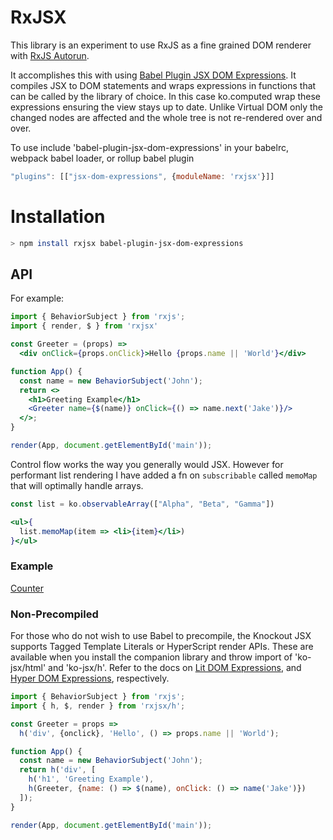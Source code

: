 # RxJSX

This library is an experiment to use RxJS as a fine grained DOM renderer with [RxJS Autorun](https://github.com/kosich/rxjs-autorun).

It accomplishes this with using [Babel Plugin JSX DOM Expressions](https://github.com/ryansolid/babel-plugin-jsx-dom-expressions). It compiles JSX to DOM statements and wraps expressions in functions that can be called by the library of choice. In this case ko.computed wrap these expressions ensuring the view stays up to date. Unlike Virtual DOM only the changed nodes are affected and the whole tree is not re-rendered over and over.

To use include 'babel-plugin-jsx-dom-expressions' in your babelrc, webpack babel loader, or rollup babel plugin

```js
"plugins": [["jsx-dom-expressions", {moduleName: 'rxjsx'}]]
```

# Installation
```sh
> npm install rxjsx babel-plugin-jsx-dom-expressions
```

## API


For example:

```jsx
import { BehaviorSubject } from 'rxjs';
import { render, $ } from 'rxjsx'

const Greeter = (props) =>
  <div onClick={props.onClick}>Hello {props.name || 'World'}</div>

function App() {
  const name = new BehaviorSubject('John');
  return <>
    <h1>Greeting Example</h1>
    <Greeter name={$(name)} onClick={() => name.next('Jake')}/>
  </>;
}

render(App, document.getElementById('main'));
```

Control flow works the way you generally would JSX. However for performant list rendering I have added a fn on `subscribable` called `memoMap` that will optimally handle arrays.

```jsx
const list = ko.observableArray(["Alpha", "Beta", "Gamma"])

<ul>{
  list.memoMap(item => <li>{item}</li>)
}</ul>
```
### Example
[Counter](https://codesandbox.io/s/knockout-jsx-counter-dqtc2)

### Non-Precompiled

For those who do not wish to use Babel to precompile, the Knockout JSX supports Tagged Template Literals or HyperScript render APIs. These are available when you install the companion library and throw import of 'ko-jsx/html' and 'ko-jsx/h'. Refer to the docs on [Lit DOM Expressions](https://github.com/ryansolid/lit-dom-expressions), and [Hyper DOM Expressions](https://github.com/ryansolid/hyper-dom-expressions), respectively.

```js
import { BehaviorSubject } from 'rxjs';
import { h, $, render } from 'rxjsx/h';

const Greeter = props =>
  h('div', {onclick}, 'Hello', () => props.name || 'World');

function App() {
  const name = new BehaviorSubject('John');
  return h('div', [
    h('h1', 'Greeting Example'),
    h(Greeter, {name: () => $(name), onClick: () => name('Jake')})
  ]);
}

render(App, document.getElementById('main'));
```

